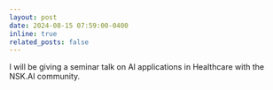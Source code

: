 ```yaml
---
layout: post
date: 2024-08-15 07:59:00-0400
inline: true
related_posts: false
---
```


I will be giving a seminar talk on AI applications in Healthcare with the NSK.AI community.
<!-- A simple inline announcement with Markdown emoji! :sparkles: :smile: -->
